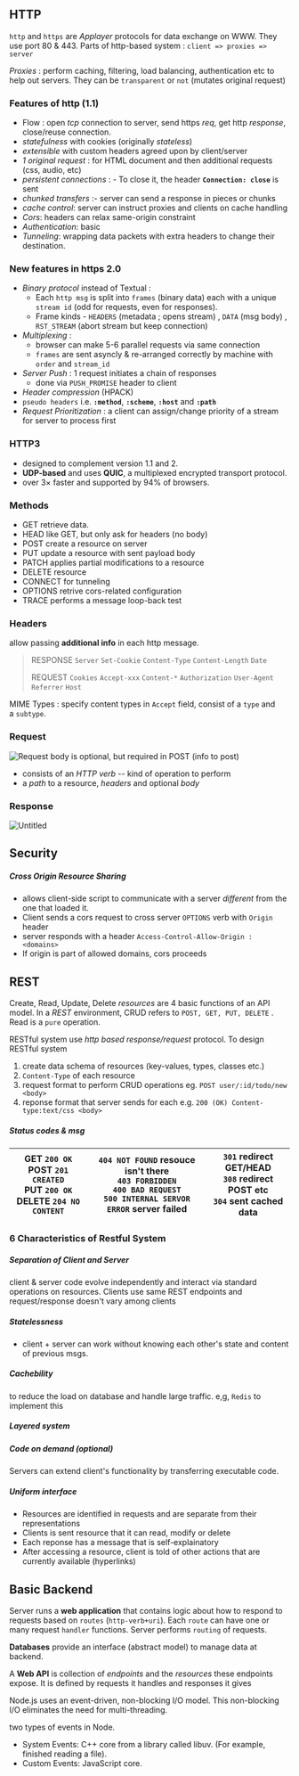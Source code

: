 ## HTTP

`http` and `https` are *Applayer* protocols for data exchange on WWW. They use port 80 & 443.
Parts of http-based system : `client => proxies => server`

*Proxies* : perform caching, filtering, load balancing, authentication etc to help out servers. They can be `transparent` or `not` (mutates original request)

### Features of http (1.1)
- Flow : open *tcp* connection to server, send https *req*, get http *response*, close/reuse connection.
- *statefulness*  with cookies (originally *stateless*)
- *extensible* with custom headers agreed upon by client/server
- *1 original request* : for HTML document and then additional requests (css, audio, etc)
- *persistent connections* : - To close it, the header **`Connection: close`** is sent
- *chunked transfers* :- server can send a response in pieces or chunks
- *cache control*: server can instruct proxies and clients on cache handling
- *Cors*: headers can relax same-origin constraint
- *Authentication*: basic
- *Tunneling*: wrapping data packets with extra headers  to change their destination.

### New features in https 2.0
- *Binary protocol* instead of Textual :
	- Each `http msg` is split into `frames` (binary data) each with a unique `stream id` (odd for requests, even for responses). 
	- Frame kinds - `HEADERS` (metadata ; opens stream) , `DATA` (msg body) , `RST_STREAM` (abort stream but keep connection)
- *Multiplexing* : 
	- browser can make 5-6 parallel requests via same connection
	- `frames` are sent asyncly & re-arranged correctly by machine with `order` and `stream_id`
- *Server Push* : 1 request initiates a chain of responses
	- done via `PUSH_PROMISE` header to client
- *Header compression* (HPACK)
- `pseudo headers` i.e. **`:method`**, **`:scheme`**, **`:host`** and **`:path`**
- *Request Prioritization* : a client can assign/change priority of a stream for server to process first

### HTTP3
- designed to complement version 1.1 and 2. 
- **UDP-based** and uses **QUIC**, a multiplexed encrypted transport protocol.
- over 3× faster and supported by 94% of browsers.

### Methods
- GET retrieve data.
- HEAD like GET, but only ask for headers (no body)
- POST create a resource on server
- PUT update a resource with sent payload body
- PATCH applies partial modifications to a resource
- DELETE resource
- CONNECT for tunneling 
- OPTIONS retrive cors-related configuration
- TRACE performs a message loop-back test 

### Headers 
allow passing **additional info** in each http message.
> RESPONSE
> `Server` `Set-Cookie` `Content-Type` `Content-Length` `Date`
> 
> REQUEST
> `Cookies` `Accept-xxx` `Content-*` `Authorization` `User-Agent` `Referrer` `Host`

MIME Types : specify content types in `Accept` field, consist of a `type` and a `subtype`.

### Request 
![Request body is optional, but required in POST (info to post)](Untitled%201.png)
- consists of an *HTTP verb* -- kind of operation to perform
- a *path* to a resource, *headers* and optional *body*

### Response
![Untitled](Untitled%202.png) 

## Security

##### Cross Origin Resource Sharing
- allows client-side script to communicate with a server *different* from the one that loaded it.
- Client sends a cors request to cross server `OPTIONS` verb with `Origin` header
- server responds with a header `Access-Control-Allow-Origin : <domains>` 
- If origin is part of allowed domains, cors proceeds

## REST

Create, Read, Update, Delete *resources* are 4 basic functions of an API model. In a *REST* environment, CRUD refers to `POST, GET, PUT, DELETE` . Read is a `pure` operation. 

RESTful system use *http based response/request* protocol. To design RESTful system
1. create data schema of resources (key-values, types, classes etc.)
2. `Content-Type` of each resource
3. request format to perform CRUD operations eg. `POST user/:id/todo/new <body>`
4. reponse format that server sends for each e.g. `200 (OK) Content-type:text/css <body>`

##### Status codes & msg
| GET `200 OK` <br>POST `201 CREATED`  <br>PUT `200 OK` <br>DELETE `204 NO CONTENT` | `404 NOT FOUND` resouce isn't there <br>`403 FORBIDDEN`<br>`400 BAD REQUEST` <br> `500 INTERNAL SERVOR ERROR` server failed | `301`  redirect GET/HEAD<br>`308` redirect POST etc<br>`304` sent cached data |
| ---- | ---- | ---- |
### 6 Characteristics of Restful System

##### Separation of Client and Server
client & server code evolve independently and interact via standard operations on resources. 
Clients use same REST endpoints and request/response doesn't vary among clients
##### Statelessness
- client + server can work without knowing each other's state and content of previous msgs.
##### Cachebility
to reduce the load on database and handle large traffic. e,g, `Redis` to implement this
##### Layered system
##### Code on demand (optional)
Servers can extend client's functionality by transferring executable code.
##### Uniform interface
- Resources are identified in requests and are separate from their representations
- Clients is sent resource that it can read, modify or delete
- Each reponse has a message that is self-explainatory
- After accessing a resource, client is told of other actions that are currently available (hyperlinks)

## Basic Backend

Server runs a **web application** that contains logic about how to respond to requests based on `routes` (`http-verb+uri`). Each `route` can have one or many request `handler` functions. Server performs `routing` of requests. 

**Databases** provide an interface (abstract model) to manage data at backend. 

A **Web API** is collection of *endpoints* and the *resources* these endpoints expose. It is defined by requests it handles and responses it gives

Node.js uses an event-driven, non-blocking I/O model. This non-blocking I/O eliminates the need for multi-threading.

two types of events in Node.
- System Events: C++ core from a library called libuv. (For example, finished reading a file).
- Custom Events: JavaScript core.